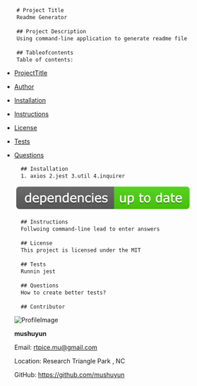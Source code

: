 
		# Project Title
		Readme Generator 

		## Project Description
		Using command-line application to generate readme file

		## Tableofcontents
		Table of contents:
		
* [ProjectTitle](#ProjectTitle)
		
* [Author](#Author)
		
* [Installation](#ModulesInstalled)
		
* [Instructions](#Instructions)
		
* [License](#License)
		
* [Tests](#Tests)
		
* [Questions](#Questions)
		
		## Installation
		1. axios 2.jest 3.util 4.inquirer
		
	![dependencyUptodate](./assets/deUpdate.png)

		## Instructions
		Follwoing command-line lead to enter answers

		## License 
		This project is licensed under the MIT 

		## Tests
		Runnin jest

		## Questions
		How to create better tests?

		## Contributor 
		
	![ProfileImage](https://avatars3.githubusercontent.com/u/56772371?v=4)
		
	**mushuyun**
			
	Email: rtpice.mu@gmail.com
			
	Location: Research Triangle Park , NC
			
	GitHub: https://github.com/mushuyun
		